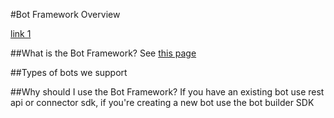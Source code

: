 <!-- 
NavPath: Bot Framework
LinkLabel: Bot Framework Overview
Url: bot-framework/documentation/bot-framework-overview
Weight: 100
-->

#Bot Framework Overview

[link 1](#what-is-the-bot-framework)


##<a name="what-is-the-bot-framework"></a>What is the Bot Framework?
See [this page](bot-builder-sdk-overview.md)

##Types of bots we support

##Why should I use the Bot Framework?
If you have an existing bot use rest api or connector sdk, if you're creating a new bot use the bot builder SDK

